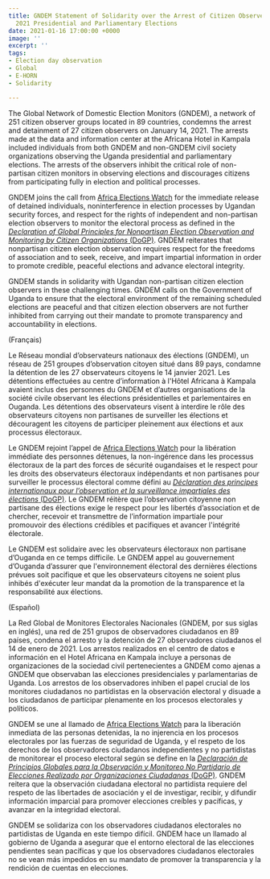 ```yaml
---
title: GNDEM Statement of Solidarity over the Arrest of Citizen Observers of the Uganda
  2021 Presidential and Parliamentary Elections
date: 2021-01-16 17:00:00 +0000
image: ''
excerpt: ''
tags:
- Election day observation
- Global
- E-HORN
- Solidarity

---
```

The Global Network of Domestic Election Monitors (GNDEM), a network of 251 citizen observer groups located in 89 countries, condemns the arrest and detainment of 27 citizen observers on January 14, 2021. The arrests made at the data and information center at the Africana Hotel in Kampala included individuals from both GNDEM and non-GNDEM civil society organizations observing the Uganda presidential and parliamentary elections. The arrests of the observers inhibit the critical role of non-partisan citizen monitors in observing elections and discourages citizens from participating fully in election and political processes. 

GNDEM joins the call from [Africa Elections Watch](https://africaelectionswatch.org/news/2021/01/15/uganda-uganda-authorities-must-release-26-civil-society-members-arrested-for-observing-elections/) for the immediate release of detained individuals, noninterference in election processes by Ugandan security forces, and respect for the rights of independent and non-partisan election observers to monitor the electoral process as defined in the [_Declaration of Global Principles for Nonpartisan Election Observation and Monitoring by Citizen Organizations_ (DoGP)](https://gndem.org/declaration-of-global-principles/). GNDEM reiterates that nonpartisan citizen election observation requires respect for the freedoms of association and to seek, receive, and impart impartial information in order to promote credible, peaceful elections and advance electoral integrity.

GNDEM stands in solidarity with Ugandan non-partisan citizen election observers in these challenging times. GNDEM calls on the Government of Uganda to ensure that the electoral environment of the remaining scheduled elections are peaceful and that citizen election observers are not further inhibited from carrying out their mandate to promote transparency and accountability in elections.

(Français)

Le Réseau mondial d’observateurs nationaux des élections (GNDEM), un réseau de 251 groupes d’observation citoyen situé dans 89 pays, condamne la détention de les 27 observateurs citoyens le 14 janvier 2021. Les détentions effectuées au centre d’information à l'Hôtel Africana à Kampala avaient inclus des personnes du GNDEM et d’autres organisations de la société civile observant les élections présidentielles et parlementaires en Ouganda. Les détentions des observateurs visent à interdire le rôle des observateurs citoyens non partisanes de surveiller les élections et découragent les citoyens de participer pleinement aux élections et aux processus électoraux. 

Le GNDEM rejoint l’appel de [Africa Elections Watch]() pour la libération immédiate des personnes détenues, la non-ingérence dans les processus électoraux de la part des forces de sécurité ougandaises et le respect pour les droits des observateurs électoraux indépendants et non partisanes pour surveiller le processus électoral comme défini au [_Déclaration des principes internationaux pour l’observation et la surveillance impartiales des élections_ (DoGP)](https://gndem.org/fr/declaration-of-global-principles/). Le GNDEM réitère que l’observation citoyenne non partisane des élections exige le respect pour les libertés d’association et de chercher, recevoir et transmettre de l’information impartiale pour promouvoir des élections crédibles et pacifiques et avancer l'intégrité électorale.

Le GNDEM est solidaire avec les observateurs électoraux non partisane d’Ouganda en ce temps difficile. Le GNDEM appel au gouvernement d’Ouganda d’assurer que l'environnement électoral des dernières élections prévues soit pacifique et que les observateurs citoyens ne soient plus inhibés d'exécuter leur mandat da la promotion de la transparence et la responsabilité aux élections.

(Español)

La Red Global de Monitores Electorales Nacionales (GNDEM, por sus siglas en inglés), una red de 251 grupos de observadores ciudadanos en 89 países, condena el arresto y la detención de 27 observadores ciudadanos el 14 de enero de 2021. Los arrestos realizados en el centro de datos e información en el Hotel Africana en Kampala incluye a personas de organizaciones de la sociedad civil pertenecientes a GNDEM como ajenas a GNDEM que observaban las elecciones presidenciales y parlamentarias de Uganda. Los arrestos de los observadores inhiben el papel crucial de los monitores ciudadanos no partidistas en la observación electoral y disuade a los ciudadanos de participar plenamente en los procesos electorales y políticos.

GNDEM se une al llamado de [Africa Elections Watch](https://africaelectionswatch.org/news/2021/01/15/uganda-uganda-authorities-must-release-26-civil-society-members-arrested-for-observing-elections/) para la liberación inmediata de las personas detenidas, la no injerencia en los procesos electorales por las fuerzas de seguridad de Uganda, y el respeto de los derechos de los observadores ciudadanos independientes y no partidistas de monitorear el proceso electoral según se define en la [_Declaración de Principios Globales para la Observación y Monitoreo No Partidario de Elecciones Realizado por Organizaciones Ciudadanas_ (DoGP)](https://gndem.org/es/declaration-of-global-principles/). GNDEM reitera que la observación ciudadana electoral no partidista requiere del respeto de las libertades de asociación y el de investigar, recibir, y difundir información imparcial para promover elecciones creíbles y pacíficas, y avanzar en la integridad electoral.

GNDEM se solidariza con los observadores ciudadanos electorales no partidistas de Uganda en este tiempo difícil. GNDEM hace un llamado al gobierno de Uganda a asegurar que el entorno electoral de las elecciones pendientes sean pacíficas y que los observadores ciudadanos electorales no se vean más impedidos en su mandato de promover la transparencia y la rendición de cuentas en elecciones.